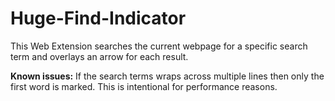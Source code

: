 # Huge-Find-Indicator
This Web Extension searches the current webpage for a specific search term and overlays an arrow for each result.

**Known issues:**
If the search terms wraps across multiple lines then only the first word is marked. This is intentional for performance reasons.
